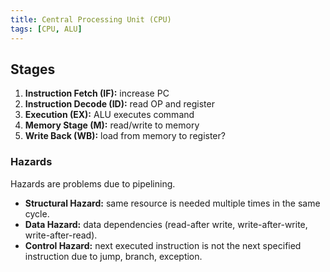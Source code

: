 ```yaml
---
title: Central Processing Unit (CPU)
tags: [CPU, ALU]
---
```



## Stages

1. **Instruction Fetch (IF):** increase PC
2. **Instruction Decode (ID):** read OP and register
3. **Execution (EX):** ALU executes command
4. **Memory Stage (M):** read/write to memory
5. **Write Back (WB):** load from memory to register?


### Hazards
Hazards are problems due to pipelining.

* **Structural Hazard:** same resource is needed multiple times in the same cycle.
* **Data Hazard:** data dependencies (read-after write, write-after-write, write-after-read).
* **Control Hazard:** next executed instruction is not the next specified instruction due to jump, branch, exception.
